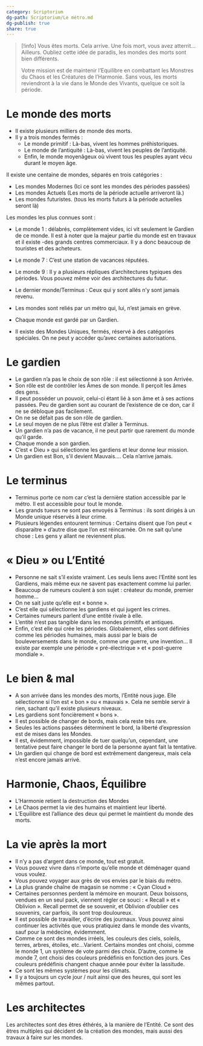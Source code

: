 ```yaml
---
category: Scriptorium
dg-path: Scriptorium/Le métro.md
dg-publish: true
share: true
---
```


>[!info] 
>Vous êtes morts.
Cela arrive.
Une fois mort, vous avez atterrit… Ailleurs. Oubliez cette idée de paradis, les mondes des morts sont bien différents.
 >
>Votre mission est de maintenir l’Equilibre en combattant les Monstres du Chaos et les Créatures de l’Harmonie.
Sans vous, les morts reviendront à la vie dans le Monde des Vivants, quelque ce soit la période.

# Le monde des morts

- Il existe plusieurs milliers de monde des morts. 
- Il y a trois mondes fermés : 
	- Le monde primitif : Là-bas, vivent les hommes préhistoriques.
	- Le monde de l’antiquité : Là-bas, vivent les peuples de l’antiquité.
	- Enfin, le monde moyenâgeux où vivent tous les peuples ayant vécu durant le moyen âge.

Il existe une centaine de mondes, séparés en trois catégories :
- Les mondes Modernes (Ici ce sont les mondes des périodes passées)
- Les mondes Actuels (Les morts de la période actuelle arriveront là.)
- Les mondes futuristes. (tous les morts futurs à la période actuelles seront là)

Les mondes les plus connues sont :
- Le monde 1 : délabrés, complètement vides, ici vit seulement le Gardien de ce monde. Il est à noter que la majeur partie du monde est en travaux et il existe -des grands centres commerciaux. Il y a donc beaucoup de touristes et des acheteurs. 
- Le monde 7 : C’est une station de vacances réputées.
- Le monde 9 : Il y a plusieurs répliques d’architectures typiques des périodes. Vous pouvez même voir des architectures du futur.
- Le dernier monde/Terminus : Ceux qui y sont allés n’y sont jamais revenu.

- Les mondes sont reliés par un métro qui, lui, n’est jamais en grève.
- Chaque monde est gardé par un Gardien.
- Il existe des Mondes Uniques, fermés, réservé à des catégories spéciales. On ne peut y accéder qu’avec certaines autorisations.

# Le gardien
-   Le gardien n’a pas le choix de son rôle : il est sélectionné à son Arrivée.
-   Son rôle est de contrôler les Âmes de son monde. Il perçoit les âmes des gens.
-   Il peut posséder un pouvoir, celui-ci étant lié à son âme et à ses actions passées. Peu de gardien sont au courant de l’existence de ce don, car il ne se débloque pas facilement. 
-   On ne se défait pas de son rôle de gardien.
-   Le seul moyen de ne plus l’être est d’aller à Terminus.
-   Un gardien n’a pas de vacance, il ne peut partir que rarement du monde qu’il garde.
-   Chaque monde a son gardien.
-   C’est « Dieu » qui sélectionne les gardiens et leur donne leur mission.
-   Un gardien est Bon, s’il devient Mauvais…. Cela n’arrive jamais.

# Le terminus
- Terminus porte ce nom car c’est la dernière station accessible par le métro. Il est accessible pour tout le monde.
- Les grands tueurs ne sont pas envoyés à Terminus : ils sont dirigés à un Monde unique réservés à leur crime. 
- Plusieurs légendes entourent terminus : Certains disent que l’on peut « disparaitre » d’autre dise que l’on est réincarnée. On ne sait qu’une chose : Les gens y allant ne reviennent plus.

# « Dieu » ou L’Entité 

-   Personne ne sait s’il existe vraiment. Les seuls liens avec l’Entité sont les Gardiens, mais même eux ne savent pas exactement comme lui parler.
-   Beaucoup de rumeurs coulent à son sujet : créateur du monde, premier homme… 
-   On ne sait juste qu’elle est « bonne ».
-   C’est elle qui sélectionne les gardiens et qui jugent les crimes.
-   Certaines rumeurs parlent d’une entité rivale à elle. 
-   L’entité n’est pas tangible dans les mondes primitifs et antiques.
-   Enfin, c’est elle qui crée les périodes. Globalement, elles sont définies comme les périodes humaines, mais aussi par le biais de bouleversements dans le monde, comme une guerre, une invention… Il existe par exemple une période « pré-électrique » et « post-guerre mondiale ».

# Le bien & mal
-  A son arrivée dans les mondes des morts, l’Entité nous juge. Elle sélectionne si l’on est « bon » ou « mauvais ». Cela ne semble servir à rien, sachant qu’il existe plusieurs niveaux.
-   Les gardiens sont foncièrement « bons ». 
-   Il est possible de changer de bords, mais cela reste très rare.
-   Seules les actions passées déterminent le bord, la liberté d’expression est de mises dans les Mondes.
-   Il est, évidemment, impossible de tuer quelqu’un, cependant, une tentative peut faire changer le bord de la personne ayant fait la tentative.
-   Un gardien qui change de bord est extrêmement dangereux, mais cela n’est encore jamais arrivé.

# Harmonie, Chaos, Équilibre
-   L’Harmonie retient la destruction des Mondes
-   Le Chaos permet la vie des humains et maintient leur liberté.
-   L’Equilibre est l’alliance des deux qui permet le maintient du monde des morts.

# La vie après la mort

- Il n’y a pas d’argent dans ce monde, tout est gratuit.
- Vous pouvez vivre dans n’importe qu’elle monde et déménager quand vous voulez.
- Vous pouvez voyager aux grès de vos envies par le biais du métro.
- La plus grande chaîne de magasin se nomme : « Cyan Cloud »
- Certaines personnes perdent la mémoire en mourant. Deux boissons, vendues en un seul pack, viennent régler ce souci : « Recall » et « Oblivion ». Recall permet de se souvenir, et Oblivion d’oublier ces souvenirs, car parfois, ils sont trop douloureux.
- Il est possible de travailler, d’écrire des journaux. Vous pouvez ainsi continuer les activités que vous pratiquiez dans le monde des vivants, sauf pour la médecine, évidemment.
- Comme ce sont des mondes irréels, les couleurs des ciels, soleils, terres, arbres, étoiles, etc...Varient. Certains mondes ont choisi, comme le monde 1, un système de vote parmi des choix. D’autre, comme le monde 7, ont choisi des couleurs prédéfinis en fonction des jours. Ces couleurs prédéfinis changent chaque année pour éviter la lassitude.
- Ce sont les mêmes systèmes pour les climats. 
- Il y a toujours un cycle jour / nuit ainsi que des heures, qui sont les mêmes partout. 

# Les architectes

Les architectes sont des êtres éthérés, à la manière de l’Entité. Ce sont des êtres multiples qui décident de la création des mondes, mais aussi des travaux à faire sur les mondes.